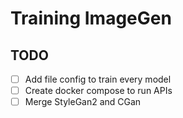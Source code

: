 # Training ImageGen 

## TODO
 - [ ] Add file config to train every model
 - [ ] Create docker compose to run APIs 
 - [ ] Merge StyleGan2 and CGan  
